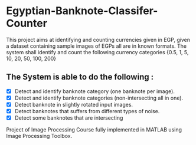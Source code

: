 # Egyptian-Banknote-Classifer-Counter 
This project aims at identifying and counting currencies given in EGP, given a dataset containing sample images of EGPs all are in known formats. The system shall identify and count the following currency categories {0.5, 1, 5, 10, 20, 50, 100, 200}

## The System is able to do the following :
- [x] Detect and identify banknote category (one banknote per image).
- [x] Detect and identify banknote categories (non-intersecting all in one).
- [x] Detect banknote in slightly rotated input images.
- [x] Detect banknotes that suffers from different types of noise.
- [x] Detect some banknotes that are intersecting

Project of Image Processing Course fully implemented in MATLAB using Image Processing Toolbox.
